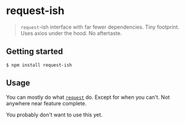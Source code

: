 # request-ish
> `request`-ish interface with far fewer dependencies. Tiny footprint. Uses axios under the hood. No aftertaste.

## Getting started

```
$ npm install request-ish
```

## Usage

You can mostly do what [`request`](https://github.com/request/request) do. Except for when you can't.  Not anywhere near feature complete.

You probably don't want to use this yet.
